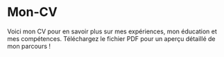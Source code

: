 # Mon-CV
Voici mon CV pour en savoir plus sur mes expériences, mon éducation et mes compétences. Téléchargez le fichier PDF pour un aperçu détaillé de mon parcours ! 
